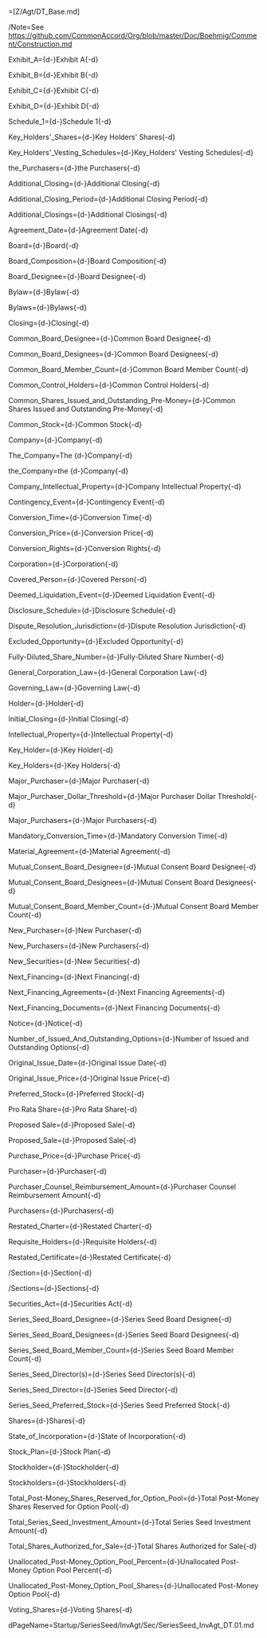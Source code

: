 =[Z/Agt/DT_Base.md]

/Note=See https://github.com/CommonAccord/Org/blob/master/Doc/Boehmig/Comment/Construction.md

Exhibit_A={d-}Exhibit A{-d}

Exhibit_B={d-}Exhibit B{-d}

Exhibit_C={d-}Exhibit C{-d}

Exhibit_D={d-}Exhibit D{-d}

Schedule_1={d-}Schedule 1{-d}

Key_Holders'_Shares={d-}Key Holders' Shares{-d}

Key_Holders'_Vesting_Schedules={d-}Key_Holders' Vesting Schedules{-d}

the_Purchasers={d-}the Purchasers{-d}

Additional_Closing={d-}Additional Closing{-d}

Additional_Closing_Period={d-}Additional Closing Period{-d}

Additional_Closings={d-}Additional Closings{-d}

Agreement_Date={d-}Agreement Date{-d}

Board={d-}Board{-d}

Board_Composition={d-}Board Composition{-d}

Board_Designee={d-}Board Designee{-d}

Bylaw={d-}Bylaw{-d}

Bylaws={d-}Bylaws{-d}

Closing={d-}Closing{-d}

Common_Board_Designee={d-}Common Board Designee{-d}

Common_Board_Designees={d-}Common Board Designees{-d}

Common_Board_Member_Count={d-}Common Board Member Count{-d}

Common_Control_Holders={d-}Common Control Holders{-d}

Common_Shares_Issued_and_Outstanding_Pre-Money={d-}Common Shares Issued and Outstanding Pre-Money{-d}

Common_Stock={d-}Common Stock{-d}

Company={d-}Company{-d}

The_Company=The {d-}Company{-d}

the_Company=the {d-}Company{-d}

Company_Intellectual_Property={d-}Company Intellectual Property{-d}

Contingency_Event={d-}Contingency Event{-d}

Conversion_Time={d-}Conversion Time{-d}

Conversion_Price={d-}Conversion Price{-d}

Conversion_Rights={d-}Conversion Rights{-d}

Corporation={d-}Corporation{-d}

Covered_Person={d-}Covered Person{-d}

Deemed_Liquidation_Event={d-}Deemed Liquidation Event{-d}

Disclosure_Schedule={d-}Disclosure Schedule{-d}

Dispute_Resolution_Jurisdiction={d-}Dispute Resolution Jurisdiction{-d}

Excluded_Opportunity={d-}Excluded Opportunity{-d}

Fully-Diluted_Share_Number={d-}Fully-Diluted Share Number{-d}

General_Corporation_Law={d-}General Corporation Law{-d}

Governing_Law={d-}Governing Law{-d}

Holder={d-}Holder{-d}

Initial_Closing={d-}Initial Closing{-d}

Intellectual_Property={d-}Intellectual Property{-d}

Key_Holder={d-}Key Holder{-d}

Key_Holders={d-}Key Holders{-d}

Major_Purchaser={d-}Major Purchaser{-d}

Major_Purchaser_Dollar_Threshold={d-}Major Purchaser Dollar Threshold{-d}

Major_Purchasers={d-}Major Purchasers{-d}

Mandatory_Conversion_Time={d-}Mandatory Conversion Time{-d}

Material_Agreement={d-}Material Agreement{-d}

Mutual_Consent_Board_Designee={d-}Mutual Consent Board Designee{-d}

Mutual_Consent_Board_Designees={d-}Mutual Consent Board Designees{-d}

Mutual_Consent_Board_Member_Count={d-}Mutual Consent Board Member Count{-d}

New_Purchaser={d-}New Purchaser{-d}

New_Purchasers={d-}New Purchasers{-d}

New_Securities={d-}New Securities{-d}

Next_Financing={d-}Next Financing{-d}

Next_Financing_Agreements={d-}Next Financing Agreements{-d}

Next_Financing_Documents={d-}Next Financing Documents{-d}

Notice={d-}Notice{-d}

Number_of_Issued_And_Outstanding_Options={d-}Number of Issued and Outstanding Options{-d}

Original_Issue_Date={d-}Original Issue Date{-d}

Original_Issue_Price={d-}Original Issue Price{-d}

Preferred_Stock={d-}Preferred Stock{-d}

Pro Rata Share={d-}Pro Rata Share{-d}

Proposed Sale={d-}Proposed Sale{-d}

Proposed_Sale={d-}Proposed Sale{-d}

Purchase_Price={d-}Purchase Price{-d}

Purchaser={d-}Purchaser{-d}

Purchaser_Counsel_Reimbursement_Amount={d-}Purchaser Counsel Reimbursement Amount{-d}

Purchasers={d-}Purchasers{-d}

Restated_Charter={d-}Restated Charter{-d}

Requisite_Holders={d-}Requisite Holders{-d}

Restated_Certificate={d-}Restated Certificate{-d}

/Section={d-}Section{-d}

/Sections={d-}Sections{-d}

Securities_Act={d-}Securities Act{-d}

Series_Seed_Board_Designee={d-}Series Seed Board Designee{-d}

Series_Seed_Board_Designees={d-}Series Seed Board Designees{-d}

Series_Seed_Board_Member_Count={d-}Series Seed Board Member Count{-d}

Series_Seed_Director(s)={d-}Series Seed Director(s){-d}

Series_Seed_Director={d-}Series Seed Director{-d}

Series_Seed_Preferred_Stock={d-}Series Seed Preferred Stock{-d}

Shares={d-}Shares{-d}

State_of_Incorporation={d-}State of Incorporation{-d}

Stock_Plan={d-}Stock Plan{-d}

Stockholder={d-}Stockholder{-d}

Stockholders={d-}Stockholders{-d}

Total_Post-Money_Shares_Reserved_for_Option_Pool={d-}Total Post-Money Shares Reserved for Option Pool{-d}

Total_Series_Seed_Investment_Amount={d-}Total Series Seed Investment Amount{-d}

Total_Shares_Authorized_for_Sale={d-}Total Shares Authorized for Sale{-d}

Unallocated_Post-Money_Option_Pool_Percent={d-}Unallocated Post-Money Option Pool Percent{-d}

Unallocated_Post-Money_Option_Pool_Shares={d-}Unallocated Post-Money Option Pool{-d}

Voting_Shares={d-}Voting Shares{-d}

dPageName=Startup/SeriesSeed/InvAgt/Sec/SeriesSeed_InvAgt_DT.01.md